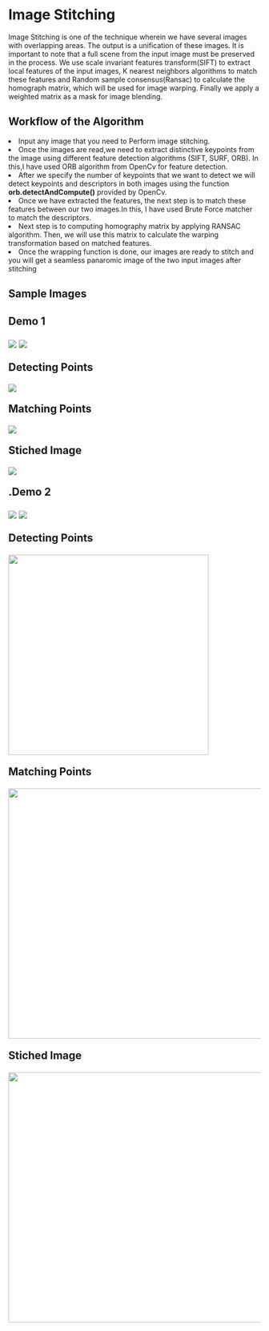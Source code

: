 <h1>Image Stitching</h1>
<p> Image Stitching is one of the technique wherein we have several images with overlapping areas. 
  The output is a unification of these images. 
  It is important to note that a full scene from the input image must be preserved in the process.
  We use scale invariant features transform(SIFT) to extract local features of the input images,
  K nearest neighbors algorithms to match these features and Random sample consensus(Ransac) to calculate the homograph matrix, 
  which will be used for image warping. Finally we apply a weighted matrix as a mask for image blending.
</p>
<div>
  <h2>Workflow of the Algorithm</h2>
  <li>Input any image that you need to Perform image stitching.</li>
  <li>Once the images are read,we need  to extract distinctive keypoints from the image using different feature detection algorithms (SIFT, SURF, ORB).
       In this,I have used ORB algorithm from OpenCv for feature detection.</li>
  <li>After we specify the number of keypoints that we want to detect we will detect keypoints and descriptors in both images 
    using the function<b> orb.detectAndCompute()</b> provided by OpenCv.</li>
  <li>Once we have extracted the features, the next step is to match these features between our two images.In this, I have used Brute Force matcher to match the descriptors.</li>
  <li>Next step is to computing homography matrix by applying RANSAC algorithm. Then, we will use this matrix to calculate the warping transformation based on matched features.</li>
  <li>Once the wrapping function is done, our images are ready to stitch and you will get a seamless panaromic image of the two input images after stitching</li>
  </div>
  <h2>Sample Images <h2>
  <div>
  <p>Demo 1</p>
  <img src="Images/hill1.jpg">           <img src="Images/hill2.jpg">
  <p> Detecting Points</p>
    <img src="Images/matchedpoints.PNG">
  <p>Matching Points</p>
    <img src="Images/matching.PNG">
  <p>Stiched Image</p>
    <img src="Images/result.PNG">
  </div>
  <div>
    <p>.Demo 2</p>
    <img src="Images/s1.jpg">           <img src="Images/s2.jpg">
    <p> Detecting Points</p>
    <img src="Images/matchedpoints2.PNG" height="400" width="400">
    <p>Matching Points</p>
    <img src="Images/matching2.PNG" height="500" width="800">
     <p>Stiched Image</p>
    <img src="Images/result2.PNG" height="500" width="800">
  </div>




  
